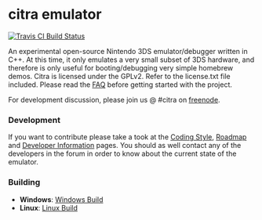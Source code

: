 citra emulator
==============
[![Travis CI Build Status](https://travis-ci.org/citra-emu/citra.svg)](https://travis-ci.org/citra-emu/citra)

An experimental open-source Nintendo 3DS emulator/debugger written in C++. At this time, it only emulates a very small subset of 3DS hardware, and therefore is only useful for booting/debugging very simple homebrew demos. Citra is licensed under the GPLv2. Refer to the license.txt file included. Please read the [FAQ](https://github.com/citra-emu/citra/wiki/FAQ) before getting started with the project.

For development discussion, please join us @ #citra on [freenode](http://webchat.freenode.net/).

### Development

If you want to contribute please take a took at the [Coding Style](https://github.com/citra-emu/citra/wiki/Coding-Style), [Roadmap](https://github.com/citra-emu/citra/wiki/Roadmap) and [Developer Information](https://github.com/citra-emu/citra/wiki/Developer-Information) pages. You should as well contact any of the developers in the forum in order to know about the current state of the emulator.

### Building

* __Windows__: [Windows Build](https://github.com/citra-emu/citra/wiki/Windows-Build)
* __Linux__: [Linux Build](https://github.com/citra-emu/citra/wiki/Linux-Build)

